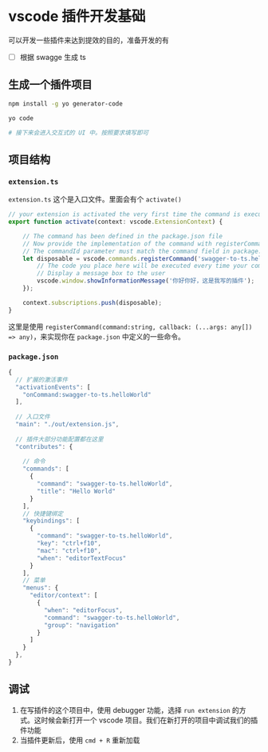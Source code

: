 # vscode 插件开发基础

可以开发一些插件来达到提效的目的，准备开发的有

* [ ] 根据 swagge 生成 ts



## 生成一个插件项目

```bash
npm install -g yo generator-code

yo code

# 接下来会进入交互式的 UI 中。按照要求填写即可
```



## 项目结构

### `extension.ts` 

`extension.ts` 这个是入口文件。里面会有个 `activate()` 

```typescript
// your extension is activated the very first time the command is executed
export function activate(context: vscode.ExtensionContext) {

	// The command has been defined in the package.json file
	// Now provide the implementation of the command with registerCommand
	// The commandId parameter must match the command field in package.json
	let disposable = vscode.commands.registerCommand('swagger-to-ts.helloWorld', () => {
		// The code you place here will be executed every time your command is executed
		// Display a message box to the user
		vscode.window.showInformationMessage('你好你好，这是我写的插件');
	});

	context.subscriptions.push(disposable);
}
```

这里是使用 `registerCommand(command:string, callback: (...args: any[]) => any)`，来实现你在 `package.json` 中定义的一些命令。



### `package.json`

```javascript
{
  // 扩展的激活事件
  "activationEvents": [
    "onCommand:swagger-to-ts.helloWorld"
  ],
  
  // 入口文件
  "main": "./out/extension.js",
  
  // 插件大部分功能配置都在这里
  "contributes": {
    
    // 命令
    "commands": [
      {
        "command": "swagger-to-ts.helloWorld",
        "title": "Hello World"
      }
    ],
    // 快捷键绑定
    "keybindings": [
      {
        "command": "swagger-to-ts.helloWorld",
        "key": "ctrl+f10",
        "mac": "ctrl+f10",
        "when": "editorTextFocus"
      }
    ],
    // 菜单
    "menus": {
      "editor/context": [
        {
          "when": "editorFocus",
          "command": "swagger-to-ts.helloWorld",
          "group": "navigation"
        }
      ]
    }
  },
}
```



## 调试

1. 在写插件的这个项目中，使用 debugger 功能，选择 `run extension` 的方式。这时候会新打开一个 vscode 项目。我们在新打开的项目中调试我们的插件功能
2. 当插件更新后，使用 `cmd + R` 重新加载
